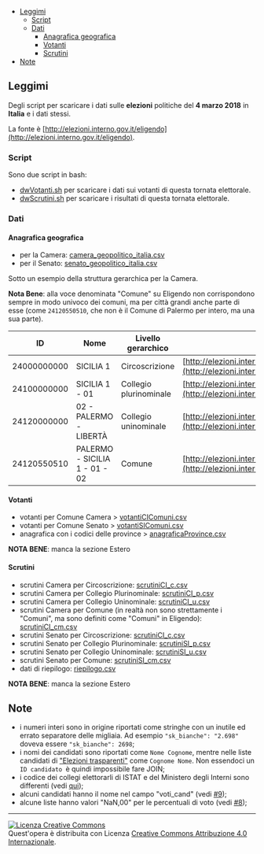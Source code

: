 <!-- TOC -->

- [Leggimi](#leggimi)
    - [Script](#script)
    - [Dati](#dati)
        - [Anagrafica geografica](#anagrafica-geografica)
        - [Votanti](#votanti)
        - [Scrutini](#scrutini)
- [Note](#note)

<!-- /TOC -->

## Leggimi

Degli script per scaricare i dati sulle **elezioni** politiche del **4 marzo 2018** in **Italia** e i dati stessi.

La fonte è [http://elezioni.interno.gov.it/eligendo](http://elezioni.interno.gov.it/eligendo).

### Script

Sono due script in bash:

- [dwVotanti.sh](./dwVotanti.sh) per scaricare i dati sui votanti di questa tornata elettorale.
- [dwScrutini.sh](./dwScrutini.sh) per scaricare i risultati di questa tornata elettorale.

### Dati

#### Anagrafica geografica

- per la Camera: [camera_geopolitico_italia.csv](./dati/camera_geopolitico_italia.csv)
- per il Senato: [senato_geopolitico_italia.csv](./dati/senato_geopolitico_italia.csv)

Sotto un esempio della struttura gerarchica per la Camera.

**Nota Bene**: alla voce denominata "Comune" su Eligendo non corrispondono sempre in modo univoco dei comuni, ma per città grandi anche parte di esse (come `24120550510`, che non è il Comune di Palermo per intero, ma una sua parte).

| ID          | Nome                          | Livello gerarchico     | URI                                                                                                                                                            | 
|-------------|-------------------------------|------------------------|----------------------------------------------------------------------------------------------------------------------------------------------------------------| 
| 24000000000 | SICILIA 1 | Circoscrizione | [http://elezioni.interno.gov.it/camera/scrutini/20180304/scrutiniCI24000000000](http://elezioni.interno.gov.it/camera/scrutini/20180304/scrutiniCI24000000000) | 
| 24100000000 | SICILIA 1 - 01 | Collegio plurinominale | [http://elezioni.interno.gov.it/camera/scrutini/20180304/scrutiniCI24100000000](http://elezioni.interno.gov.it/camera/scrutini/20180304/scrutiniCI24100000000) | 
| 24120000000 | 02 - PALERMO - LIBERTÀ | Collegio uninominale | [http://elezioni.interno.gov.it/camera/scrutini/20180304/scrutiniCI24120000000](http://elezioni.interno.gov.it/camera/scrutini/20180304/scrutiniCI24120000000) | 
| 24120550510 | PALERMO - SICILIA 1 - 01 - 02 | Comune | [http://elezioni.interno.gov.it/camera/scrutini/20180304/scrutiniCI24120550510](http://elezioni.interno.gov.it/camera/scrutini/20180304/scrutiniCI24120550510) | 



#### Votanti

- votanti per Comune Camera > [votantiCIComuni.csv](./dati/votantiCIComuni.csv)
- votanti per Comune Senato > [votantiSIComuni.csv](./dati/votantiSIComuni.csv)
- anagrafica con i codici delle province > [anagraficaProvince.csv](./dati/anagraficaProvince.csv)

**NOTA BENE**: manca la sezione Estero

#### Scrutini

- scrutini Camera per Circoscrizione: [scrutiniCI_c.csv](./dati/scrutiniCI_c.csv)
- scrutini Camera per Collegio Plurinominale: [scrutiniCI_p.csv](./dati/scrutiniCI_p.csv)
- scrutini Camera per Collegio Uninominale: [scrutiniCI_u.csv](./dati/scrutiniCI_u.csv)
- scrutini Camera per Comune (in realtà non sono strettamente i "Comuni", ma sono definiti come "Comuni" in Eligendo): [scrutiniCI_cm.csv](./dati/scrutiniCI_cm.csv)
- scrutini Senato per Circoscrizione: [scrutiniCI_c.csv](./dati/scrutiniSI_c.csv)
- scrutini Senato per Collegio Plurinominale: [scrutiniSI_p.csv](./dati/scrutiniSI_p.csv)
- scrutini Senato per Collegio Uninominale: [scrutiniSI_u.csv](./dati/scrutiniSI_u.csv)
- scrutini Senato per Comune: [scrutiniSI_cm.csv](./dati/scrutiniSI_cm.csv)
- dati di riepilogo: [riepilogo.csv](./dati/riepilogo.csv)


**NOTA BENE**: manca la sezione Estero

## Note

- i numeri interi sono in origine riportati come stringhe con un inutile ed errato separatore delle migliaia. Ad esempio `"sk_bianche": "2.698"` doveva essere `"sk_bianche": 2698`;
- i nomi dei candidati sono riportati come `Nome Cognome`, mentre nelle liste candidati di ["Elezioni trasparenti"](http://dait.interno.gov.it/elezioni/trasparenza) come `Cognome Nome`. Non essendoci un `ID candidato `è quindi impossibile fare JOIN;
- i codice dei collegi elettorarli di ISTAT e del Ministero degli Interni sono differenti (vedi [qui](https://forum.italia.it/t/sui-dati-dei-collegi-elettorali/2625));
- alcuni candidati hanno il nome nel campo "voti_cand" (vedi [#9](https://github.com/ondata/elezionipolitiche2018/issues/9));
- alcune liste hanno valori "NaN,00" per le percentuali di voto (vedi [#8](https://github.com/ondata/elezionipolitiche2018/issues/8));


---

<a rel="license" href="http://creativecommons.org/licenses/by/4.0/"><img alt="Licenza Creative Commons" style="border-width:0" src="https://i.creativecommons.org/l/by/4.0/88x31.png" /></a><br />Quest'opera è distribuita con Licenza <a rel="license" href="http://creativecommons.org/licenses/by/4.0/">Creative Commons Attribuzione 4.0 Internazionale</a>.